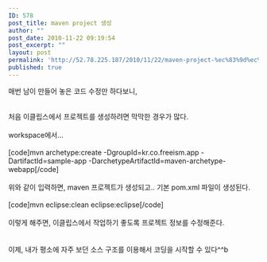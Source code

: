 ```yaml
---
ID: 578
post_title: maven project 생성
author: ""
post_date: 2010-11-22 09:19:54
post_excerpt: ""
layout: post
permalink: 'http://52.78.225.187/2010/11/22/maven-project-%ec%83%9d%ec%84%b1/'
published: true
---
```

매번 남이 만들어 놓은 코드 수정만 하다보니,

<div><br></div>

<div>처음 이클립스에서 프로젝트를 생성하려면 막막한 경우가 많다.</div>

<div><br></div>

<div>workspace에서...</div>

<div><br></div>

<div>[code]mvn archetype:create -DgroupId=kr.co.freeism.app -DartifactId=sample-app -DarchetypeArtifactId=maven-archetype-webapp[/code]</div>

<div><br></div>

<div>위와 같이 입력하면, maven 프로젝트가 생성되고.. 기본 pom.xml 파일이 생성된다.</div>

<div><br></div>

<div>[code]mvn eclipse:clean eclipse:eclipse[/code]</div>

<div><br></div>

<div>이렇게 해주면, 이클립스에서 작업하기 좋도록 프로젝트 정보를 수정해준다.</div>

<div><br></div>

<div><br></div>

<div>이제, 내가 평소에 자주 보던 소스 구조를 이용해서 코딩을 시작할 수 있다^^b</div>

<div><br></div>